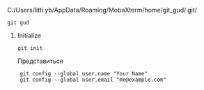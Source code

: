 C:/Users/litti.yb/AppData/Roaming/MobaXterm/home/git_gud/.git/

```git
git gud
```

1. Initialize
	```git
	git init
	```
	Представиться
```git
    git config --global user.name "Your Name"
    git config --global user.email "me@example.com"
```
